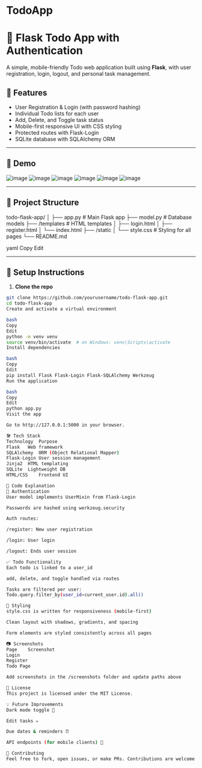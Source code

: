 # TodoApp
# 📝 Flask Todo App with Authentication

A simple, mobile-friendly Todo web application built using **Flask**, with user registration, login, logout, and personal task management.

## 🌟 Features

- User Registration & Login (with password hashing)
- Individual Todo lists for each user
- Add, Delete, and Toggle task status
- Mobile-first responsive UI with CSS styling
- Protected routes with Flask-Login
- SQLite database with SQLAlchemy ORM

---

## 🚀 Demo

![image](https://github.com/user-attachments/assets/78039274-1bfa-4847-8102-578e3e5ef9ab)
![image](https://github.com/user-attachments/assets/2c7e943e-4c17-4dc8-8ae0-70d00cc0cd4c)
![image](https://github.com/user-attachments/assets/575e43bf-0dc9-413b-a1c0-d7112d0c5f2e)
![image](https://github.com/user-attachments/assets/1b8952d9-1fcf-4b46-9fa4-a568def95834)
![image](https://github.com/user-attachments/assets/1407700a-e846-48d2-8604-0cba9d4d6305)
![image](https://github.com/user-attachments/assets/505c43b4-24f7-47ca-850d-7ced9f7ca8c5)

---

## 📁 Project Structure

todo-flask-app/
│
├── app.py # Main Flask app
├── model.py # Database models
├── /templates # HTML templates
│ ├── login.html
│ ├── register.html
│ └── index.html
├── /static
│ └── style.css # Styling for all pages
└── README.md

yaml
Copy
Edit

---

## 🔧 Setup Instructions

1. **Clone the repo**

```bash
git clone https://github.com/yourusername/todo-flask-app.git
cd todo-flask-app
Create and activate a virtual environment

bash
Copy
Edit
python -m venv venv
source venv/bin/activate  # on Windows: venv\Scripts\activate
Install dependencies

bash
Copy
Edit
pip install Flask Flask-Login Flask-SQLAlchemy Werkzeug
Run the application

bash
Copy
Edit
python app.py
Visit the app

Go to http://127.0.0.1:5000 in your browser.

🛠 Tech Stack
Technology	Purpose
Flask	Web framework
SQLAlchemy	ORM (Object Relational Mapper)
Flask-Login	User session management
Jinja2	HTML templating
SQLite	Lightweight DB
HTML/CSS	Frontend UI

🧠 Code Explanation
🔐 Authentication
User model implements UserMixin from Flask-Login

Passwords are hashed using werkzeug.security

Auth routes:

/register: New user registration

/login: User login

/logout: Ends user session

✅ Todo Functionality
Each todo is linked to a user_id

add, delete, and toggle handled via routes

Tasks are filtered per user:
Todo.query.filter_by(user_id=current_user.id).all()

🎨 Styling
style.css is written for responsiveness (mobile-first)

Clean layout with shadows, gradients, and spacing

Form elements are styled consistently across all pages

📷 Screenshots
Page	Screenshot
Login	
Register	
Todo Page	

Add screenshots in the /screenshots folder and update paths above

📝 License
This project is licensed under the MIT License.

💡 Future Improvements
Dark mode toggle 🌙

Edit tasks ✏️

Due dates & reminders ⏰

API endpoints (for mobile clients) 📱

🤝 Contributing
Feel free to fork, open issues, or make PRs. Contributions are welcome!
